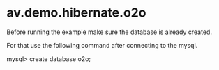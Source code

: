 # av.demo.hibernate.o2o

Before running the example make sure the database is already created.

For that use the following command after connecting to the mysql.

mysql> create database o2o;
